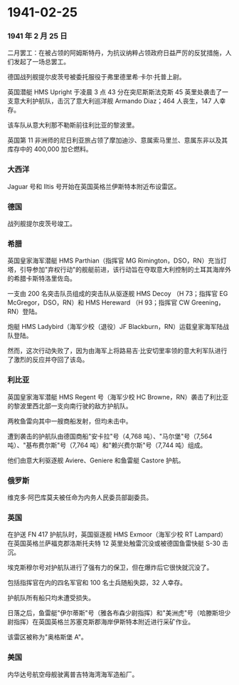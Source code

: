 # 1941-02-25

### 1941 年 2 月 25 日

二月罢工：在被占领的阿姆斯特丹，为抗议纳粹占领政府日益严厉的反犹措施，人们发起了一场总罢工。

德国战列舰提尔皮茨号被委托服役于弗里德里希·卡尔·托普上尉。

英国潜艇 HMS Upright 于凌晨 3 点 43 分在突尼斯斯法克斯 45
英里处袭击了一支意大利护航队，击沉了意大利巡洋舰 Armando Diaz；464
人丧生，147 人幸存。

该车队从意大利那不勒斯前往利比亚的黎波里。

英国第 11
非洲师的尼日利亚旅占领了摩加迪沙、意属索马里兰、意属东非以及其库存中的
400,000 加仑燃料。

### 大西洋

Jaguar 号和 Iltis 号开始在英国英格兰伊斯特本附近布设雷区。

### 德国

战列舰提尔皮茨号竣工。

### 希腊

英国皇家海军潜艇 HMS Parthian（指挥官 MG
Rimington，DSO，RN）充当灯塔，引导参加"弃权行动"的舰艇前进，该行动旨在夺取意大利控制的土耳其海岸外的希腊卡斯特洛里佐岛。

一支由 200 名突击队员组成的突击队从驱逐舰 HMS Decoy （H 73；指挥官 EG
McGregor，DSO，RN）和 HMS Hereward （H 93；指挥官 CW
Greening，RN）登陆。

炮艇 HMS Ladybird（海军少校（退役）JF
Blackburn，RN）运载皇家海军陆战队登陆。

然而，这次行动失败了，因为由海军上将路易吉·比安切里率领的意大利军队进行了激烈的反应并夺回了该岛。

### 利比亚

英国皇家海军潜艇 HMS Regent 号（海军少校 HC
Browne，RN）袭击了利比亚的黎波里西北部一支向南行驶的敌方护航队。

两枚鱼雷向其中一艘商船发射，但均未击中。

遭到袭击的护航队由德国商船"安卡拉"号（4,768 吨）、"马尔堡"号（7,564
吨）、"基布费尔斯"号（7,764 吨）和"赖兴费尔斯"号（7,744 吨）组成。

他们由意大利驱逐舰 Aviere、Geniere 和鱼雷艇 Castore 护航。

### 俄罗斯

维克多·阿巴库莫夫被任命为内务人民委员部副委员。

### 英国

在护送 FN 417 护航队时，英国驱逐舰 HMS Exmoor（海军少校 RT
Lampard）在英国英格兰萨福克郡洛斯托夫特 12
英里处触雷沉没或被德国鱼雷快艇 S-30 击沉。

埃克斯穆尔号对护航队进行了强有力的保卫，但在爆炸后它很快就沉没了。

包括指挥官在内的四名军官和 100 名士兵随船失踪，32 人幸存。

护航队所有船只均未遭受损失。

日落之后，鱼雷艇"伊尔蒂斯"号（雅各布森少尉指挥）和"美洲虎"号（哈滕斯坦少尉指挥）在英国英格兰苏塞克斯郡海岸伊斯特本附近进行采矿作业。

该雷区被称为"奥格斯堡 A"。

### 美国

内华达号航空母舰驶离普吉特海湾海军造船厂。